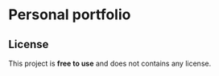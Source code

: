# Personal portfolio

## License

This project is **free to use** and does not contains any license.
